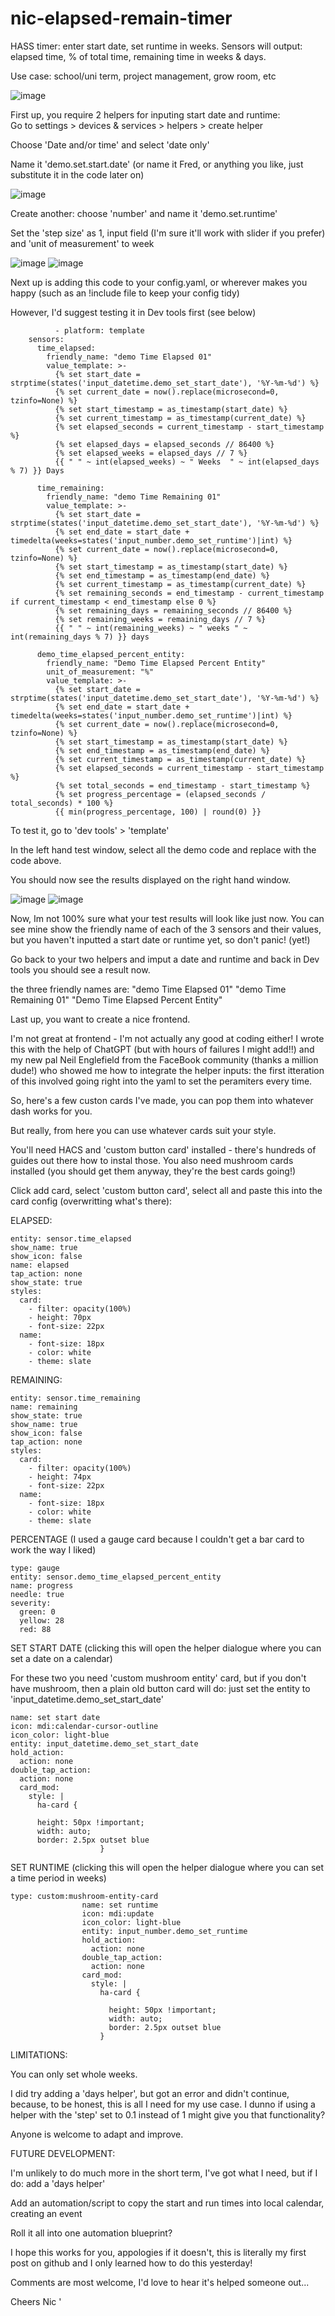 # nic-elapsed-remain-timer
HASS timer: enter start date, set runtime in weeks. Sensors will output: elapsed time, % of total time, remaining time in weeks &amp; days. 

Use case: school/uni term, project management, grow room, etc

![image](https://github.com/nic-nicol/nic-elapsed-remain-timer/assets/98160640/ed4e0f50-be5f-4245-bae1-a8297161bed6)

First up, you require 2 helpers for inputing start date and runtime:  
Go to settings > devices & services > helpers > create helper

Choose 'Date and/or time' and select 'date only'

Name it 'demo.set.start.date' (or name it Fred, or anything you like, just substitute it in the code later on)

![image](https://github.com/nic-nicol/nic-elapsed-remain-timer/assets/98160640/7dcc7747-635e-4f11-9e36-fee8c3d64331)

Create another: choose 'number' and name it 'demo.set.runtime' 

Set the 'step size' as 1, input field (I'm sure it'll work with slider if you prefer) and 'unit of measurement' to week
    
![image](https://github.com/nic-nicol/nic-elapsed-remain-timer/assets/98160640/0ca3184a-cd70-4548-a3e8-08a5d57bd80d)
![image](https://github.com/nic-nicol/nic-elapsed-remain-timer/assets/98160640/20f3029f-dce7-4390-8724-dcfe22ba972c)


Next up is adding this code to your config.yaml, or wherever makes you happy (such as an !include file to keep your config tidy)

However, I'd suggest testing it in Dev tools first (see below) 


```
          - platform: template
    sensors:
      time_elapsed:
        friendly_name: "demo Time Elapsed 01"
        value_template: >-
          {% set start_date = strptime(states('input_datetime.demo_set_start_date'), '%Y-%m-%d') %}  
          {% set current_date = now().replace(microsecond=0, tzinfo=None) %}
          {% set start_timestamp = as_timestamp(start_date) %}
          {% set current_timestamp = as_timestamp(current_date) %}
          {% set elapsed_seconds = current_timestamp - start_timestamp %}
          {% set elapsed_days = elapsed_seconds // 86400 %}
          {% set elapsed_weeks = elapsed_days // 7 %}
          {{ " " ~ int(elapsed_weeks) ~ " Weeks  " ~ int(elapsed_days % 7) }} Days

      time_remaining:
        friendly_name: "demo Time Remaining 01"
        value_template: >-
          {% set start_date = strptime(states('input_datetime.demo_set_start_date'), '%Y-%m-%d') %} 
          {% set end_date = start_date + timedelta(weeks=states('input_number.demo_set_runtime')|int) %}
          {% set current_date = now().replace(microsecond=0, tzinfo=None) %}
          {% set start_timestamp = as_timestamp(start_date) %}
          {% set end_timestamp = as_timestamp(end_date) %}
          {% set current_timestamp = as_timestamp(current_date) %}
          {% set remaining_seconds = end_timestamp - current_timestamp if current_timestamp < end_timestamp else 0 %}
          {% set remaining_days = remaining_seconds // 86400 %}
          {% set remaining_weeks = remaining_days // 7 %}
          {{ " " ~ int(remaining_weeks) ~ " weeks " ~ int(remaining_days % 7) }} days

      demo_time_elapsed_percent_entity:
        friendly_name: "Demo Time Elapsed Percent Entity"
        unit_of_measurement: "%"
        value_template: >-
          {% set start_date = strptime(states('input_datetime.demo_set_start_date'), '%Y-%m-%d') %}  
          {% set end_date = start_date + timedelta(weeks=states('input_number.demo_set_runtime')|int) %}
          {% set current_date = now().replace(microsecond=0, tzinfo=None) %}
          {% set start_timestamp = as_timestamp(start_date) %}
          {% set end_timestamp = as_timestamp(end_date) %}
          {% set current_timestamp = as_timestamp(current_date) %}
          {% set elapsed_seconds = current_timestamp - start_timestamp %}
          {% set total_seconds = end_timestamp - start_timestamp %}
          {% set progress_percentage = (elapsed_seconds / total_seconds) * 100 %}
          {{ min(progress_percentage, 100) | round(0) }}
```

To test it, go to 'dev tools' > 'template'

In the left hand test window, select all the demo code and replace with the code above.

You should now see the results displayed on the right hand window.

![image](https://github.com/nic-nicol/nic-elapsed-remain-timer/assets/98160640/74dc3c0f-6c43-4afe-8750-f84de20735c5)
![image](https://github.com/nic-nicol/nic-elapsed-remain-timer/assets/98160640/42065df8-6ed5-4378-98ef-6e69b78dbe8e)


Now, Im not 100% sure what your test results will look like just now. You can see mine show the friendly name of each of the 3 sensors and their values, but you haven't inputted a start date or runtime yet, so don't panic! (yet!)

Go back to your two helpers and imput a date and runtime and back in Dev tools you should see a result now.

the three friendly names are:
"demo Time Elapsed 01"
"demo Time Remaining 01"
"Demo Time Elapsed Percent Entity"

Last up, you want to create a nice frontend. 

I'm not great at frontend - I'm not actually any good at coding either! I wrote this with the help of ChatGPT (but with hours of failures I might add!!) and my new pal Neil Englefield from the FaceBook community (thanks a million dude!) who showed me how to integrate the helper inputs: the first itteration of this involved going right into the yaml to set the peramiters every time.

So, here's a few custon cards I've made, you can pop them into whatever dash works for you.

But really, from here you can use whatever cards suit your style.

You'll need HACS and 'custom button card' installed - there's hundreds of guides out there how to instal those. You also need mushroom cards installed (you should get them anyway, they're the best cards going!) 


Click add card, select 'custom button card', select all and paste this into the card config (overwritting what's there):

ELAPSED:

```type: custom:button-card
entity: sensor.time_elapsed
show_name: true
show_icon: false
name: elapsed
tap_action: none
show_state: true
styles:
  card:
    - filter: opacity(100%)
    - height: 70px
    - font-size: 22px
  name:
    - font-size: 18px
    - color: white
    - theme: slate
```

REMAINING:

```type: custom:button-card
entity: sensor.time_remaining
name: remaining
show_state: true
show_name: true
show_icon: false
tap_action: none
styles:
  card:
    - filter: opacity(100%)
    - height: 74px
    - font-size: 22px
  name:
    - font-size: 18px
    - color: white
    - theme: slate
```

PERCENTAGE (I used a gauge card because I couldn't get a bar card to work the way I liked)
```
type: gauge
entity: sensor.demo_time_elapsed_percent_entity
name: progress
needle: true
severity:
  green: 0
  yellow: 28
  red: 88
```

SET START DATE (clicking this will open the helper dialogue where you can set a date on a calendar)

For these two you need 'custom mushroom entity' card, but if you don't have mushroom, then a plain old button card will do: just set the entity to 'input_datetime.demo_set_start_date'


```type: custom:mushroom-entity-card
name: set start date
icon: mdi:calendar-cursor-outline
icon_color: light-blue
entity: input_datetime.demo_set_start_date
hold_action:
  action: none
double_tap_action:
  action: none
  card_mod:
    style: |
      ha-card {
                      
      height: 50px !important;
      width: auto;
      border: 2.5px outset blue
                    }  
```

SET RUNTIME (clicking this will open the helper dialogue where you can set a time period in weeks)

```
type: custom:mushroom-entity-card
                name: set runtime
                icon: mdi:update
                icon_color: light-blue
                entity: input_number.demo_set_runtime
                hold_action:
                  action: none
                double_tap_action:
                  action: none
                card_mod:
                  style: |
                    ha-card {
                      
                      height: 50px !important;
                      width: auto;
                      border: 2.5px outset blue
                    }
```


LIMITATIONS:

You can only set whole weeks.

I did try adding a 'days helper', but got an error and didn't continue, because, to be honest, this is all I need for my use case.
I dunno if using a helper with the 'step' set to 0.1 instead of 1 might give you that functionality?

Anyone is welcome to adapt and improve.

FUTURE DEVELOPMENT:

I'm unlikely to do much more in the short term, I've got what I need, but if I do:
add a 'days helper'

Add an automation/script to copy the start and run times into local calendar, creating an event

Roll it all into one automation blueprint?

I hope this works for you, appologies if it doesn't, this is literally my first post on github and I only learned how to do this yesterday!

Comments are most welcome, I'd love to hear it's helped someone out...

Cheers
Nic 
'

